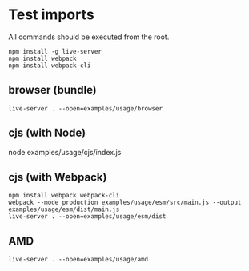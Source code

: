 # Test imports

All commands should be executed from the root.

```
npm install -g live-server
npm install webpack
npm install webpack-cli
```

## browser (bundle)

```
live-server . --open=examples/usage/browser
```

## cjs (with Node)

node examples/usage/cjs/index.js

## cjs (with Webpack)

```
npm install webpack webpack-cli
webpack --mode production examples/usage/esm/src/main.js --output examples/usage/esm/dist/main.js
live-server . --open=examples/usage/esm/dist
```

## AMD

```
live-server . --open=examples/usage/amd
```
